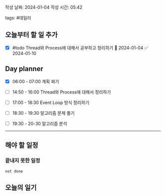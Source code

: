 
작성 날짜: 2024-01-04
작성 시간: 05:42

tags: #데일리

## 오늘부터 할 일 추가
- [x] #todo Thread와 Process에 대해서 공부하고 정리하기 📅 2024-01-04 ✅ 2024-01-10

## Day planner
- [x] 06:00 - 07:00 계획 짜기
- [ ] 14:50 - 16:00 Thread와 Process에 대해서 정리하기
- [ ] 17:00 - 18:30 Event Loop 방식 정리하기
- [ ] 18:30 - 19:30 알고리즘 문제 풀기
- [ ] 19:30 - 20-30 알고리즘 분석

  
---  
## 해야 할 일정  
### 끝내지 못한 일정

```tasks
not done
```
## 오늘의 일기
